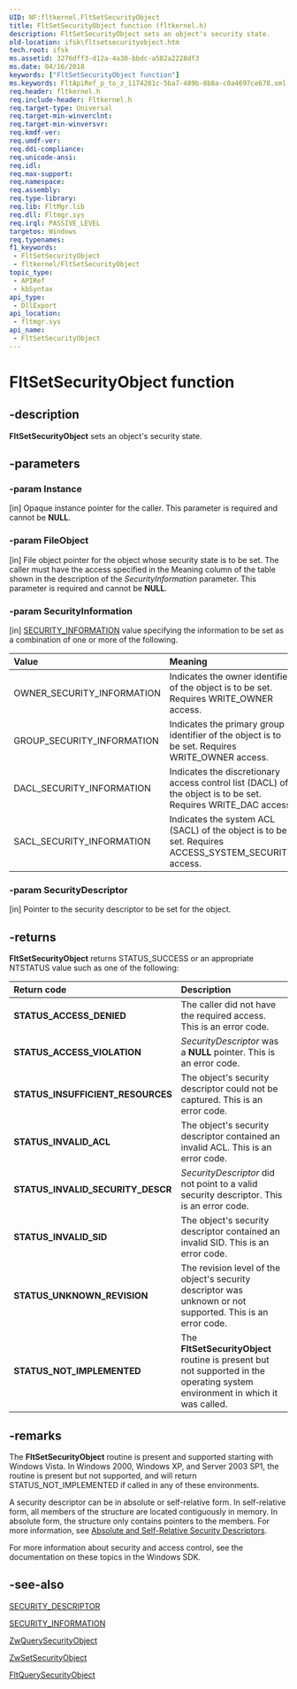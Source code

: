 ```yaml
---
UID: NF:fltkernel.FltSetSecurityObject
title: FltSetSecurityObject function (fltkernel.h)
description: FltSetSecurityObject sets an object's security state.
old-location: ifsk\fltsetsecurityobject.htm
tech.root: ifsk
ms.assetid: 3276dff3-d12a-4a30-bbdc-a582a2228df3
ms.date: 04/16/2018
keywords: ["FltSetSecurityObject function"]
ms.keywords: FltApiRef_p_to_z_1174281c-5ba7-489b-8b8a-c0a4697ce678.xml, FltSetSecurityObject, FltSetSecurityObject function [Installable File System Drivers], fltkernel/FltSetSecurityObject, ifsk.fltsetsecurityobject
req.header: fltkernel.h
req.include-header: Fltkernel.h
req.target-type: Universal
req.target-min-winverclnt: 
req.target-min-winversvr: 
req.kmdf-ver: 
req.umdf-ver: 
req.ddi-compliance: 
req.unicode-ansi: 
req.idl: 
req.max-support: 
req.namespace: 
req.assembly: 
req.type-library: 
req.lib: FltMgr.lib
req.dll: Fltmgr.sys
req.irql: PASSIVE_LEVEL
targetos: Windows
req.typenames: 
f1_keywords:
 - FltSetSecurityObject
 - fltkernel/FltSetSecurityObject
topic_type:
 - APIRef
 - kbSyntax
api_type:
 - DllExport
api_location:
 - fltmgr.sys
api_name:
 - FltSetSecurityObject
---
```


# FltSetSecurityObject function


## -description

**FltSetSecurityObject** sets an object's security state.

## -parameters

### -param Instance 

[in]
Opaque instance pointer for the caller. This parameter is required and cannot be **NULL**.

### -param FileObject 

[in]
File object pointer for the object whose security state is to be set. The caller must have the access specified in the Meaning column of the table shown in the description of the *SecurityInformation* parameter. This parameter is required and cannot be **NULL**.

### -param SecurityInformation 

[in]
[SECURITY_INFORMATION](/windows-hardware/drivers/ifs/security-information) value specifying the information to be set as a combination of one or more of the following. 

|Value|Meaning|
|:-|:-|
|OWNER_SECURITY_INFORMATION|Indicates the owner identifier of the object is to be set. Requires WRITE_OWNER access.|
|GROUP_SECURITY_INFORMATION|Indicates the primary group identifier of the object is to be set. Requires WRITE_OWNER access.|
|DACL_SECURITY_INFORMATION|Indicates the discretionary access control list (DACL) of the object is to be set. Requires WRITE_DAC access.|
|SACL_SECURITY_INFORMATION|Indicates the system ACL (SACL) of the object is to be set. Requires ACCESS_SYSTEM_SECURITY access. |


### -param SecurityDescriptor 

[in]
Pointer to the security descriptor to be set for the object.

## -returns

**FltSetSecurityObject** returns STATUS_SUCCESS or an appropriate NTSTATUS value such as one of the following: 

|Return code|Description|
|:-|:-|
|**STATUS_ACCESS_DENIED**|The caller did not have the required access. This is an error code.|
|**STATUS_ACCESS_VIOLATION**|*SecurityDescriptor* was a **NULL** pointer. This is an error code.|
|**STATUS_INSUFFICIENT_RESOURCES**|The object's security descriptor could not be captured. This is an error code.|
|**STATUS_INVALID_ACL**|The object's security descriptor contained an invalid ACL. This is an error code.|
|**STATUS_INVALID_SECURITY_DESCR**|*SecurityDescriptor* did not point to a valid security descriptor. This is an error code.|
|**STATUS_INVALID_SID**|The object's security descriptor contained an invalid SID. This is an error code.|
|**STATUS_UNKNOWN_REVISION**|The revision level of the object's security descriptor was unknown or not supported. This is an error code.|
|**STATUS_NOT_IMPLEMENTED**|The **FltSetSecurityObject** routine is present but not supported in the operating system environment in which it was called.|


## -remarks

The **FltSetSecurityObject** routine is present and supported starting with Windows Vista.  In Windows 2000, Windows XP, and Server 2003 SP1, the routine is present but not supported, and will return STATUS_NOT_IMPLEMENTED if called in any of these environments.

A security descriptor can be in absolute or self-relative form. In self-relative form, all members of the structure are located contiguously in memory. In absolute form, the structure only contains pointers to the members. For more information, see [Absolute and Self-Relative Security Descriptors](/windows/win32/secauthz/absolute-and-self-relative-security-descriptors). 

For more information about security and access control, see the documentation on these topics in the Windows SDK.

## -see-also

[SECURITY_DESCRIPTOR](../ntifs/ns-ntifs-_security_descriptor.md)



[SECURITY_INFORMATION](/windows-hardware/drivers/ifs/security-information)



[ZwQuerySecurityObject](../ntifs/nf-ntifs-zwquerysecurityobject.md)



[ZwSetSecurityObject](../ntifs/nf-ntifs-zwsetsecurityobject.md)



[FltQuerySecurityObject](./nf-fltkernel-fltquerysecurityobject.md)
